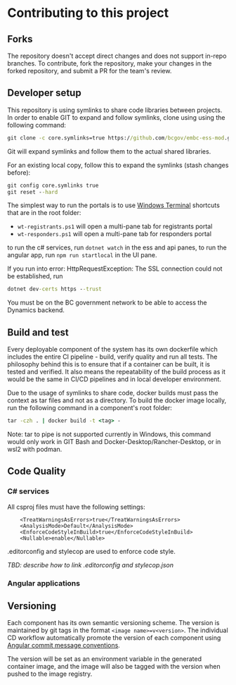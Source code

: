 # Contributing to this project

## Forks

The repository doesn't accept direct changes and does not support in-repo branches. To contribute, fork the repository, make your changes in the forked repository, and submit a PR for the team's review.

## Developer setup

This repository is using symlinks to share code libraries between projects. In order to enable GIT to expand and follow symlinks, clone using using the following command:

```cmd
git clone -c core.symlinks=true https://github.com/bcgov/embc-ess-mod.git
```

Git will expand symlinks and follow them to the actual shared libraries.

For an existing local copy, follow this to expand the symlinks (stash changes before):

```cmd
git config core.symlinks true
git reset --hard
```
The simplest way to run the portals is to use [Windows Terminal](https://www.microsoft.com/en-ca/p/windows-terminal/9n0dx20hk701) shortcuts that are in the root folder:

- `wt-registrants.ps1` will open a multi-pane tab for registrants portal
- `wt-responders.ps1` will open a multi-pane tab for responders portal

to run the c# services, run `dotnet watch` in the ess and api panes, to run the angular app, run `npm run startlocal` in the UI pane.

If you run into error: HttpRequestException: The SSL connection could not be established, run
```cmd
dotnet dev-certs https --trust
```

You must be on the BC government network to be able to access the Dynamics backend.

## Build and test

Every deployable component of the system has its own dockerfile which includes the entire CI pipeline - build, verify quality and run all tests. The philosophy behind this is to ensure that if a container can be built, it is tested and verified. It also means the repeatability of the build process as it would be the same in CI/CD pipelines and in local developer environment.

Due to the usage of symlinks to share code, docker builds must pass the context as tar files and not as a directory. To build the docker image locally, run the following command in a component's root folder:

```cmd
tar -czh . | docker build -t <tag> -
```

Note: tar to pipe is not supported currently in Windows, this command would only work in GIT Bash and Docker-Desktop/Rancher-Desktop, or in wsl2 with podman.

## Code Quality

### C# services

All csproj files must have the following settings:

        <TreatWarningsAsErrors>true</TreatWarningsAsErrors>
        <AnalysisMode>Default</AnalysisMode>
        <EnforceCodeStyleInBuild>true</EnforceCodeStyleInBuild>
        <Nullable>enable</Nullable>

.editorconfig and stylecop are used to enforce code style.

*TBD: describe how to link .editorconfig and stylecop.json*

### Angular applications

## Versioning

Each component has its own semantic versioning scheme. The version is maintained  by git  tags in the format `<image name>=v<version>`.
The individual CD workflow automatically promote the version of each component using [Angular commit message conventions](https://github.com/angular/angular.js/blob/master/DEVELOPERS.md#-git-commit-guidelines).

The version will be set as an environment variable in the generated container image, and the image will also be tagged with the version when pushed to the image registry.